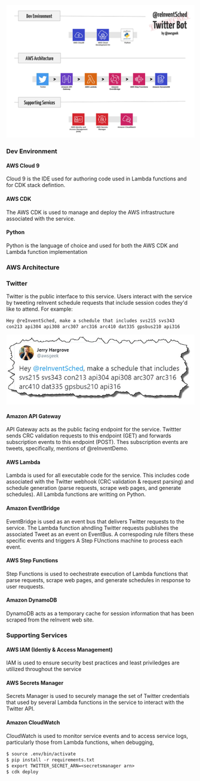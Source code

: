 
![Architecture](reInventSched.jpeg)

### Dev Environment ###
#### AWS Cloud 9 #### 
Cloud 9 is the IDE used for authoring code used in Lambda functions and for CDK stack defintion. 

#### AWS CDK #### 
The AWS CDK is used to manage and deploy the AWS infrastructure associated with the service. 

#### Python #### 
Python is the language of choice and used for both the AWS CDK and Lambda function implementation

### AWS Architecture ###
### Twitter ####
Twitter is the public interface to this service. Users interact with the service by tweeting reInvent schedule requests that include session codes they'd like to attend. For example:

```
Hey @reInventSched, make a schedule that includes svs215 svs343 
con213 api304 api308 arc307 arc316 arc410 dat335 gpsbus210 api316
```

![Request](reInventSchedRequest.jpg)

#### Amazon API Gateway ####
API Gateway acts as the public facing endpoint for the service. Twittter sends CRC validation requests to this endpoint (GET) and forwards subscription events to this endpoint (POST). Thes subscription events are tweets, specifically, mentions of @reInventDemo. 

#### AWS Lambda #### 
Lambda is used for all executable code for the service. This includes code associated with the Twitter webhook (CRC validation & request parsing) and schedule generation (parse requests, scrape web pages, and generate schedules). All Lambda functions are writting on Python.

#### Amazon EventBridge #### 
EventBridge is used as an event bus that delivers Twitter requests to the service. The Lambda function ahndling Twitter requests publishes the associated Tweet as an event on EventBus. A correspoding rule filters these specific events and triggers A Step FUnctions machine to process each event. 

####  AWS Step Functions #### 
Step Functions is used to oechestrate execution of Lambda functions that parse requests, scrape web pages, and generate schedules in response to user reuquests. 

#### Amazon DynamoDB #### 
DynamoDB acts as a temporary cache for session information that has been scraped from the reInvent web site. 

### Supporting Services ###
#### AWS IAM (Identiy & Access Management) #### 
IAM is used to ensure security best practices and least priviledges are utilized throughout the service

#### AWS Secrets Manager #### 
Secrets Manager is used to securely manage the set of Twitter credentials that used by several Lambda functions in the service to interact with the Twitter API. 

#### Amazon CloudWatch #### 
CloudWatch is used to monitor service events and to access service logs, particularly those from Lambda functions, when debugging, 

```
$ source .env/bin/activate
$ pip install -r requirements.txt
$ export TWITTER_SECRET_ARN=<secretsmanager arn>
$ cdk deploy
```
